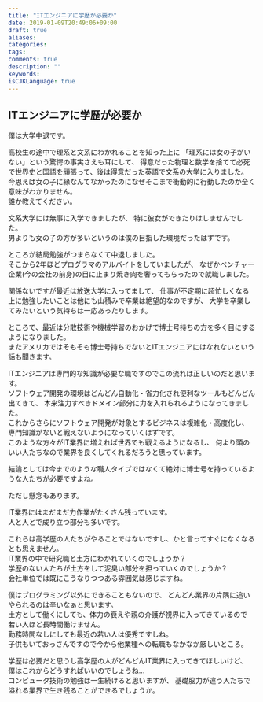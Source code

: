 ```yaml
---
title: "ITエンジニアに学歴が必要か"
date: 2019-01-09T20:49:06+09:00
draft: true
aliases:
categories:
tags:
comments: true
description: ""
keywords:
isCJKLanguage: true
---
```


## ITエンジニアに学歴が必要か

僕は大学中退です。

高校生の途中で理系と文系にわかれることを知った上に
「理系には女の子がいない」という驚愕の事実さえも耳にして、
得意だった物理と数学を捨てて必死で世界史と国語を頑張って、後は得意だった英語で文系の大学に入りました。  
今思えば女の子に縁なんてなかったのになぜそこまで衝動的に行動したのか全く意味がわかりません。  
誰か教えてください。

文系大学には無事に入学できましたが、
特に彼女ができたりはしませんでした。  
男よりも女の子の方が多いというのは僕の目指した環境だったはずです。

ところが結局勉強がつまらなくて中退しました。  
そこから2年ほどプログラマのアルバイトをしていましたが、
なぜかベンチャー企業(今の会社の前身)の目に止まり焼き肉を奢ってもらったので就職しました。

関係ないですが最近は放送大学に入ってまして、
仕事が不定期に超忙しくなる上に勉強したいことは他にも山積みで卒業は絶望的なのですが、
大学を卒業してみたいという気持ちは一応あったりします。

ところで、最近は分散技術や機械学習のおかげで博士号持ちの方を多く目にするようになりました。  
またアメリカではそもそも博士号持ちでないとITエンジニアにはなれないという話も聞きます。

ITエンジニアは専門的な知識が必要な職ですのでこの流れは正しいのだと思います。  
ソフトウェア開発の環境はどんどん自動化・省力化され便利なツールもどんどん出てきて、
本来注力すべきドメイン部分に力を入れられるようになってきました。  
これからさらにソフトウェア開発が対象とするビジネスは複雑化・高度化し、
専門知識がないと戦えないようになっていくはずです。  
このような方々がIT業界に増えれば世界でも戦えるようになるし、
何より頭のいい人たちなので業界を良くしてくれるだろうと思っています。

結論としては今までのような職人タイプではなくて絶対に博士号を持っているような人たちが必要ですよね。

ただし懸念もあります。

IT業界にはまだまだ力作業がたくさん残っています。  
人と人とで成り立つ部分も多いです。

これらは高学歴の人たちがやることではないですし、かと言ってすぐになくなるとも思えません。  
IT業界の中で研究職と土方にわかれていくのでしょうか？  
学歴のない人たちが土方をして泥臭い部分を担っていくのでしょうか？  
会社単位では既にこうなりつつある雰囲気は感じますね。  

僕はプログラミング以外にできることもないので、
どんどん業界の片隅に追いやられるのは辛いなぁと思います。  
土方として働くにしても、体力の衰えや親の介護が視界に入ってきているので
若い人ほど長時間働けません。  
勤務時間なしにしても最近の若い人は優秀ですしね。  
子供もいておっさんですので今から他業種への転職もなかなか厳しいところ。

学歴は必要だと思うし高学歴の人がどんどんIT業界に入ってきてほしいけど、
僕はこれからどうすればいいのでしょうね…  
コンピュータ技術の勉強は一生続けると思いますが、
基礎脳力が違う人たちで溢れる業界で生き残ることができるでしょうか。
